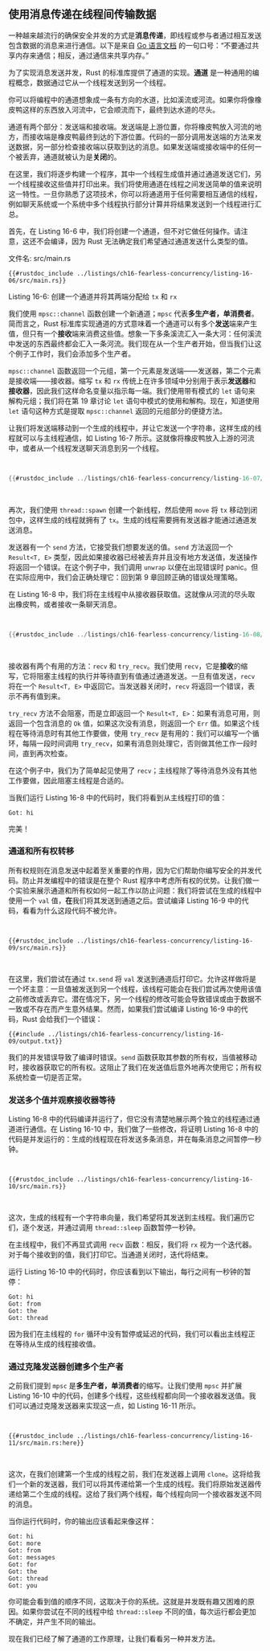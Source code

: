 ## 使用消息传递在线程间传输数据

一种越来越流行的确保安全并发的方式是**消息传递**，即线程或参与者通过相互发送包含数据的消息来进行通信。以下是来自 [Go 语言文档](https://golang.org/doc/effective_go.html#concurrency) 的一句口号：“不要通过共享内存来通信；相反，通过通信来共享内存。”

为了实现消息发送并发，Rust 的标准库提供了通道的实现。**通道** 是一种通用的编程概念，数据通过它从一个线程发送到另一个线程。

你可以将编程中的通道想象成一条有方向的水道，比如溪流或河流。如果你将像橡皮鸭这样的东西放入河流中，它会顺流而下，最终到达水道的尽头。

通道有两个部分：发送端和接收端。发送端是上游位置，你将橡皮鸭放入河流的地方，而接收端是橡皮鸭最终到达的下游位置。代码的一部分调用发送端的方法来发送数据，另一部分检查接收端以获取到达的消息。如果发送端或接收端中的任何一个被丢弃，通道就被认为是**关闭**的。

在这里，我们将逐步构建一个程序，其中一个线程生成值并通过通道发送它们，另一个线程接收这些值并打印出来。我们将使用通道在线程之间发送简单的值来说明这一特性。一旦你熟悉了这项技术，你可以将通道用于任何需要相互通信的线程，例如聊天系统或一个系统中多个线程执行部分计算并将结果发送到一个线程进行汇总。

首先，在 Listing 16-6 中，我们将创建一个通道，但不对它做任何操作。请注意，这还不会编译，因为 Rust 无法确定我们希望通过通道发送什么类型的值。

<span class="filename">文件名: src/main.rs</span>

```rust,ignore,does_not_compile
{{#rustdoc_include ../listings/ch16-fearless-concurrency/listing-16-06/src/main.rs}}
```

<span class="caption">Listing 16-6: 创建一个通道并将其两端分配给 `tx` 和 `rx`</span>

我们使用 `mpsc::channel` 函数创建一个新通道；`mpsc` 代表**多生产者，单消费者**。简而言之，Rust 标准库实现通道的方式意味着一个通道可以有多个**发送**端来产生值，但只有一个**接收**端来消费这些值。想象一下多条溪流汇入一条大河：任何溪流中发送的东西最终都会汇入一条河流。我们现在从一个生产者开始，但当我们让这个例子工作时，我们会添加多个生产者。

`mpsc::channel` 函数返回一个元组，第一个元素是发送端——发送器，第二个元素是接收端——接收器。缩写 `tx` 和 `rx` 传统上在许多领域中分别用于表示**发送器**和**接收器**，因此我们这样命名变量以指示每一端。我们使用带有模式的 `let` 语句来解构元组；我们将在第 19 章讨论 `let` 语句中模式的使用和解构。现在，知道使用 `let` 语句这种方式是提取 `mpsc::channel` 返回的元组部分的便捷方法。

让我们将发送端移动到一个生成的线程中，并让它发送一个字符串，这样生成的线程就可以与主线程通信，如 Listing 16-7 所示。这就像将橡皮鸭放入上游的河流中，或者从一个线程发送聊天消息到另一个线程。

<Listing number="16-7" file-name="src/main.rs" caption='将 `tx` 移动到生成的线程中并发送 `"hi"`'>

```rust
{{#rustdoc_include ../listings/ch16-fearless-concurrency/listing-16-07/src/main.rs}}
```

</Listing>

再次，我们使用 `thread::spawn` 创建一个新线程，然后使用 `move` 将 `tx` 移动到闭包中，这样生成的线程就拥有了 `tx`。生成的线程需要拥有发送器才能通过通道发送消息。

发送器有一个 `send` 方法，它接受我们想要发送的值。`send` 方法返回一个 `Result<T, E>` 类型，因此如果接收器已经被丢弃并且没有地方发送值，发送操作将返回一个错误。在这个例子中，我们调用 `unwrap` 以便在出现错误时 panic。但在实际应用中，我们会正确处理它：回到第 9 章回顾正确的错误处理策略。

在 Listing 16-8 中，我们将在主线程中从接收器获取值。这就像从河流的尽头取出橡皮鸭，或者接收一条聊天消息。

<Listing number="16-8" file-name="src/main.rs" caption='在主线程中接收值 `"hi"` 并打印它'>

```rust
{{#rustdoc_include ../listings/ch16-fearless-concurrency/listing-16-08/src/main.rs}}
```

</Listing>

接收器有两个有用的方法：`recv` 和 `try_recv`。我们使用 `recv`，它是**接收**的缩写，它将阻塞主线程的执行并等待直到有值通过通道发送。一旦有值发送，`recv` 将在一个 `Result<T, E>` 中返回它。当发送器关闭时，`recv` 将返回一个错误，表示不再有值到来。

`try_recv` 方法不会阻塞，而是立即返回一个 `Result<T, E>`：如果有消息可用，则返回一个包含消息的 `Ok` 值，如果这次没有消息，则返回一个 `Err` 值。如果这个线程在等待消息时有其他工作要做，使用 `try_recv` 是有用的：我们可以编写一个循环，每隔一段时间调用 `try_recv`，如果有消息则处理它，否则做其他工作一段时间，直到再次检查。

在这个例子中，我们为了简单起见使用了 `recv`；主线程除了等待消息外没有其他工作要做，因此阻塞主线程是合适的。

当我们运行 Listing 16-8 中的代码时，我们将看到从主线程打印的值：

```text
Got: hi
```

完美！

### 通道和所有权转移

所有权规则在消息发送中起着至关重要的作用，因为它们帮助你编写安全的并发代码。防止并发编程中的错误是在整个 Rust 程序中考虑所有权的优势。让我们做一个实验来展示通道和所有权如何一起工作以防止问题：我们将尝试在生成的线程中使用一个 `val` 值，**在**我们将其发送到通道之后。尝试编译 Listing 16-9 中的代码，看看为什么这段代码不被允许。

<Listing number="16-9" file-name="src/main.rs" caption="尝试在将 `val` 发送到通道后使用它">

```rust,ignore,does_not_compile
{{#rustdoc_include ../listings/ch16-fearless-concurrency/listing-16-09/src/main.rs}}
```

</Listing>

在这里，我们尝试在通过 `tx.send` 将 `val` 发送到通道后打印它。允许这样做将是一个坏主意：一旦值被发送到另一个线程，该线程可能会在我们尝试再次使用该值之前修改或丢弃它。潜在情况下，另一个线程的修改可能会导致错误或由于数据不一致或不存在而产生意外结果。然而，如果我们尝试编译 Listing 16-9 中的代码，Rust 会给我们一个错误：

```console
{{#include ../listings/ch16-fearless-concurrency/listing-16-09/output.txt}}
```

我们的并发错误导致了编译时错误。`send` 函数获取其参数的所有权，当值被移动时，接收器获取它的所有权。这阻止了我们在发送值后意外地再次使用它；所有权系统检查一切是否正常。

### 发送多个值并观察接收器等待

Listing 16-8 中的代码编译并运行了，但它没有清楚地展示两个独立的线程通过通道进行通信。在 Listing 16-10 中，我们做了一些修改，将证明 Listing 16-8 中的代码是并发运行的：生成的线程现在将发送多条消息，并在每条消息之间暂停一秒钟。

<Listing number="16-10" file-name="src/main.rs" caption="发送多条消息并在每条消息之间暂停">

```rust,noplayground
{{#rustdoc_include ../listings/ch16-fearless-concurrency/listing-16-10/src/main.rs}}
```

</Listing>

这次，生成的线程有一个字符串向量，我们希望将其发送到主线程。我们遍历它们，逐个发送，并通过调用 `thread::sleep` 函数暂停一秒钟。

在主线程中，我们不再显式调用 `recv` 函数：相反，我们将 `rx` 视为一个迭代器。对于每个接收到的值，我们打印它。当通道关闭时，迭代将结束。

运行 Listing 16-10 中的代码时，你应该看到以下输出，每行之间有一秒钟的暂停：

```text
Got: hi
Got: from
Got: the
Got: thread
```

因为我们在主线程的 `for` 循环中没有暂停或延迟的代码，我们可以看出主线程正在等待从生成的线程接收值。

### 通过克隆发送器创建多个生产者

之前我们提到 `mpsc` 是**多生产者，单消费者**的缩写。让我们使用 `mpsc` 并扩展 Listing 16-10 中的代码，创建多个线程，这些线程都向同一个接收器发送值。我们可以通过克隆发送器来实现这一点，如 Listing 16-11 所示。

<Listing number="16-11" file-name="src/main.rs" caption="从多个生产者发送多条消息">

```rust,noplayground
{{#rustdoc_include ../listings/ch16-fearless-concurrency/listing-16-11/src/main.rs:here}}
```

</Listing>

这次，在我们创建第一个生成的线程之前，我们在发送器上调用 `clone`。这将给我们一个新的发送器，我们可以将其传递给第一个生成的线程。我们将原始发送器传递给第二个生成的线程。这给了我们两个线程，每个线程向同一个接收器发送不同的消息。

当你运行代码时，你的输出应该看起来像这样：

```text
Got: hi
Got: more
Got: from
Got: messages
Got: for
Got: the
Got: thread
Got: you
```

你可能会看到值的顺序不同，这取决于你的系统。这就是并发既有趣又困难的原因。如果你尝试在不同的线程中给 `thread::sleep` 不同的值，每次运行都会更加不确定，并产生不同的输出。

现在我们已经了解了通道的工作原理，让我们看看另一种并发方法。